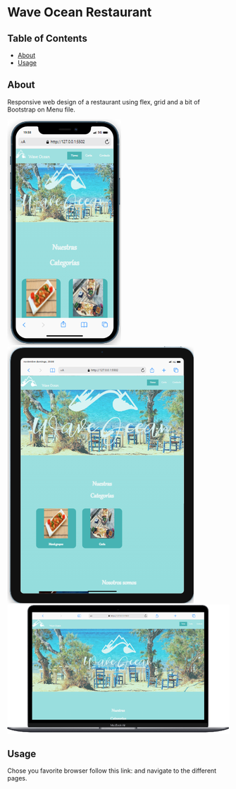 # Wave Ocean Restaurant

## Table of Contents

- [About](#about)
- [Usage](#usage)

## About <a name = "about"></a>

Responsive web design of a restaurant using flex, grid and a bit of Bootstrap on Menu file. 

![iphone](./assets/pantalla-iphone.png)
![ipad](./assets/pantalla-ipad.png)
![macbook](./assets/pantalla-macbook.png)


## Usage <a name = "usage"></a>

Chose you favorite browser follow this link:  and navigate to the different pages. 
